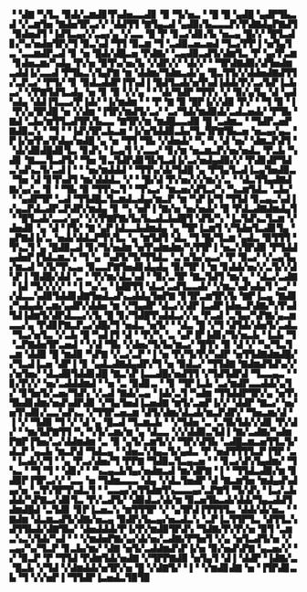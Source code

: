 ▝▝▟▇▝▚▜▃▝▉▟▞▃▆▟▊▜▚▟▅▃▃▟▊▝▉▝▜▞▅▃▝▝█▝█▝▄▟█▝▄▟▛▜▙▃▟▝▞▃▆▜▅▝▇▟▅▜▛▃▞▞▝▟▟▜▜▝▇▜▄▃▟▝▄▟▉▞▙▃▃▃▛▞▛▟▇▟▄▛▇▟▜▝▉▟▅▟▜▝▐▟▜▃▄▞▞▃▄▞▄▝▞▃▃▝█▝▛▝▊▃▞▟▊▞▙▝▅▃▄▝█▞▞▝█▜▃▟▊▞▚▞▅▟▅▜▛▞▜▝▉▃▚▟▝▜▜▝▉▃▆▝▜▝▃▟▉▃▅▃▅▟▝▜▃▞▛▛▐▝▅▜▄▜▃▝▃▃▆▟▛▃▟▝▊▝▅▝█▟▞▟█▃▅▝▛▟▇▞▝▃▄▟▉▃▟▜▞▟▆▜▃▝▛▝▄▞▛▃▆▝▊▟▅▃▆▞▚▟▄▝▛▞▅▝▉▜▚▞▅▞▙▝▞▟▛▞▞▝▟▞▞▝▝▜▛▟▇▟▉▞▟▜▅▟▆▃▟▟▐▞▃▃▟▝▛▜▙▃▚▜▄▛▇▝▆▝▟▟▆▞▜▟▆▃▟▞▄▝█▃▜▜▞▞▟▟▅▟▇▟▜▜▞▃▛▃▞▝▛▜▞▝▊▝▉▟▃▟▟▛▐▜▚▟▐▝█▟▜▃▟▞▅▜▚▟▐▟▟▞▛▞▃▞▙▛▐▃▙▃▞▝▞▛▇▜▟▜▃▟▄▝▅▝▊▝▉▝▞▞▄▝▝▝▟▞▜▟▛▝▜▜▚▝▞▝▉▞▄▜▄▝▟▝▄▟▚▟▄▝▟▟▐▜▃▃▞▛▐▟▞▝▐▞▆▟▆▝▝▝▛▝▇▝▉▝█▛▐▞▞▟▉▝▛▞▝▝▜▝▉▝▐▝▛▞▄▜▛▟█▝▅▝▞▟▆▝▐▜▛▞▆▟▜▞▃▞▝▃▞▜▟▞▆▟▉▟▞▃▟▃▅▟▞▝▛▜▙▝▇▟▝▃▙▞▆▜▜▃▟▜▛▞▙▃▃▝▇▜▛▞▆▝▆▟█▃▃▟▉▝█▝▃▟▆▃▝▝▜▟▛▃▅▛▇▟▉▃▚▝▝▜▝▝▐▟▚▜▛▃▙▃▆▝▐▞▅▜▟▟▉▃▙▞▜▃▜▛▇▜▙▃▅▝▅▃▄▞▄▃▝▛▐▞▅▜▚▞▛▟▄▞▅▟█▝▄▝▅▝▜▜▝▜▙▝▞▟▅▟▞▝▚▝▚▝▟▝▅▞▝▟▆▃▛▟▜▝▝▟▞▟▉▟█▟▊▜▃▝▊▟▚▝▐▃▄▜▝▞▃▃▞▝▊▞▆▝▅▃▆▃▛▞▅▞▅▟▃▝▛▃▙▝▚▟▊▝▇▃▃▜▃▟▜▞▝▜▅▝▊▃▜▟▛▟▊▜▙▜▃▟▐▞▃▞▅▟▄▟▉▞▞▝▛▟▊▟▛▜▟▃▚▟▚▃▜▞▃▟▐▝▝▝▅▞▆▟▟▟▝▝▜▜▚▞▟▞▜▟█▝▄▝▛▜▄▜▃▟▐▃▄▜▅▟▉▃▝▜▅▝▟▝▊▜▚▟▜▝▆▞▟▟▟▃▝▞▝▝█▞▟▝▛▞▅▞▞▞▆▞▞▃▝▝▟▃▜▜▄▟▇▟▇▞▄▞▃▝▊▝▝▜▙▝▉▝▜▜▚▃▜▝▝▜▚▃▞▝▆▃▅▞▟▜▃▞▚▝▚▃▆▜▟▃▝▃▙▞▝▝▄▟▛▜▛▝▃▟▝▜▜▟█▃▜▃▆▟▃▟▄▞▆▃▛▝▆▝▚▛▐▞▜▝▜▜▟▝▊▃▄▃▚▟▐▞▄▃▛▟▃▟▛▃▛▟▛▞▆▟▄▝▊▝▚▝▅▛▐▝▇▞▅▝▅▞▅▟▞▝▉▝▛▟▃▟▇▟▆▟▄▜▝▝█▜▃▟▞▃▃▞▄▞▝▞▞▛▇▛▇▞▙▞▙▃▟▃▙▟█▜▝▟▜▞▚▝▐▃▜▟▚▃▜▃▆▝▞▟▅▟▊▝▄▝▟▝▐▜▞▝▇▝▄▛▐▟▃▃▙▟▆▟▄▝▄▝▜▛▐▃▆▜▝▞▜▟▅▜▃▟▊▜▄▝▄▛▇▟▐▞▃▝▅▟▞▟▟▃▛▜▚▜▃▝▄▝▆▜▟▜▝▟▃▝▜▝█▞▜▃▆▝▄▟▃▝▉▜▜▜▝▜▚▃▜▝▄▝█▟▉▃▟▝▊▞▜▞▅▟▆▝▅▜▚▟▆▟▆▞▚▜▜▛▐▝▅▃▚▜▛▟▉▝▛▜▟▟▄▟▅▛▐▜▟▃▆▃▚▝▜▝▄▝▚▟▜▞▜▞▜▜▟▃▝▃▚▞▙▞▄▃▞▝▛▝▉▃▞▝▞▃▄▜▄▞▆▃▟▝▚▜▞▜▚▃▄▝▉▃▃▛▇▜▅▟▊▟▄▟▄▝▉▞▜▛▐▝▆▝▊▟▟▞▅▞▞▃▜▞▞▟▚▛▐▝▉▟█▞▟▟▝▃▝▝▛▞▆▞▟▃▚▟▝▝▉▞▃▜▛▝▇▃▜▟▜▝▆▞▄▝▝▟▃▞▃▟▇▝▐▟▝▜▞▞▞▞▝▝▐▝▚▞▃▝▐▟█▜▜▝▟▃▞▃▟▜▃▃▟▞▝▞▆▃▚▟▚▟▄▜▝▃▞▝▞▟▃▃▚▟▉▜▟▟▊▟▇▜▅▟▃▟▚▃▟▟▄▜▅▛▇▝▊▜▛▃▆▜▛▞▙▝▇▛▐▃▄▝▇▟▊▞▚▟▄▟▞▃▆▞▄▟▛▞▟▟▅▝▆▝▞▜▄▟▛▝▟▃▞▞▟▛▐▃▟▛▐▟▅▃▛▟▇▞▚▜▚▟▜▟▐▟▆▜▞▟▛▟▃▃▞▞▙▝█▝▊▞▜▟█▜▚▟▟▃▞▞▄▝▛▃▟▝▃▜▄▞▚▛▇▞▄▃▆▃▃▞▄▝▛▟▊▛▇▃▛▃▞▟█▞▜▝▅▟▃▝▅▜▞▝▝▟▃▝█▝▞▜▝▟▜▟▞▟▅▜▞▃▟▃▝▜▃▞▅▜▃▝▞▃▙▝█▝▚▟▐▜▝▟▝▝▛▞▚▝▃▝▄▛▐▛▐▟▊▞▜▞▅▃▙▝▐▃▙▝▜▝▃▛▇▟▅▜▛▃▅▟▝▝▞▟▝▜▙▝▞▟▅▞▜▞▙▞▆▃▞▝█▜▚▝▉▝▟▝▞▝▚▞▜▃▜▃▆▝▟▟▉▝█▝▆▟▉▝▚▛▇▝▞▃▞▃▛▝▐▝▅▝▛▞▜▞▛▞▚▟▛▝▅▜▜▟▇▟▆▟█▞▞▜▃▟▐▃▅▝▟▛▐▝▊▝▄▟▃▟▇▟▄▟▛▞▜▝▅▝▉▟▃▞▝▜▜▟▇▝▇▟▆▟▜▟▚▞▞▞▅▜▅▞▝▟▃▟▉▜▟▟▊▟█▝▇▃▚▛▐▃▃▟█▞▅▟▜▜▝▞▜▟▜▟▛▟▝▜▃▃▄▃▝▝▊▞▛▞▞▝▅▞▃▟▟▟▆▟▝▝▅▝▃▝▉▟▊▃▝▝▊▝▜▛▐▃▙▝▃▞▆▟▛▃▃▟▟▞▄▜▞▝▊▜▅▜▞▃▅▞▜▟▚▝▞▃▟▝▇▟▞▃▄▝▐▟▞▃▜▝▚▟▆▝▜▜▟▟▛▜▛▞▄▝▅▜▚▜▙▟▊▟▆▞▅▟▚▟▛▟▊▝▞▜▄▜▅▟▐▃▅▟▇▝▆▜▞▃▅▛▐▞▞▝▟▟▛▝▇▃▞▝▅▞▅▜▚▟▊▞▃▃▚▟▚▃▝▞▜▜▛▃▅▃▆▝▟▜▞▟▆▞▟▃▟▞▆▃▛▟▛▞▝▜▅▃▆▞▟▝▐▝▞▝▜▟▉▝▜▝▞▝▟▝▄▝█▃▟▝▜▃▆▃▙▝▝▞▜▟▅▝▃▝▃▜▙▜▟▞▞▟▊▝▛▞▟▞▝▝▆▞▙▛▇▜▜▝▚▝▚▜▞▃▆▞▆▝▄▝▟▃▃▝▞▞▟▟▉▃▜▟▐▝▇▞▃▟▇▞▚▟▆▛▇▛▐▜▅▞▃▞▟▟▆▟▆▝▃▝▉▝▄▜▞▃▆▜▞▞▝▜▛▞▟▜▙▝▃▟█▃▆▃▅▜▜▃▜▞▟▃▛▝▄▃▙▝▆▃▛▟▝▜▟▃▄▝▝▟▅▃▚▜▄▃▜▞▄▟▃▝▛▝▅▟▜▜▜▜▃▛▐▜▛▝▃▝▐▃▟▞▞▜▝▝▄▝▛▃▞▟▅▞▜▝▛▛▇▝▜▟▉▃▜▃▄▃▅▝▝▝▊▃▞▟▚▜▄▟▆▞▝▜▚▃▝▝▜▝▜▝▝▟▊▞▝▝▚▃▄▃▙▜▄▞▅▟▆▃▟▝▆▞▟▛▇▝▐▝▝▜▜▟▃▟▉▞▆▝▊▟▉▛▐▜▛▃▞▞▝▃▃▝▅▝▜▟▆▃▃▃▝▟▄▝▞▟▃▜▅▟▛▝▟▝▇▃▆▜▅▝▆▟▄▟▚▟▄▞▅▝▃▜▚▜▛▜▚▟▃▜▝▝▃▃▄▞▄▜▜▟▆▜▚▃▃▃▄▞▃▛▇▜▝▜▞▟▚▝▐▃▞▃▙▟▟▞▚▛▇▃▞▟▊▜▃▝▛▞▃▟▜▞▝▟▉▟▃▞▟▞▆▝▉▃▅▜▙▃▟▞▟▟▞▜▄▃▟▟▜▟▆▟█▟▝▃▜▟▊▝▊▛▐▃▅▃▚▝▆▜▜▜▛▝▞▝▄▜▛▟▐▜▜▜▜▃▝▟▟▞▟▞▅▃▝▝▇▟▆▝▟▃▆▃▟▜▞▟▇▞▅▃▄▝▉▟▛▞▙▃▄▞▅▃▟▃▚▝▃▛▐▃▜▜▛▜▃▝▟▜▜▃▚▟▜▜▙▟▞▟▇▜▙▞▝▟▅▟▟▟▞▛▐▞▛▞▆▟▉▜▛▟▚▝▜▟▇▞▛▞▛▞▅▝▉▜▝▃▆▃▚▃▚▜▟▞▚▟▝▝▝▞▆▟▅▛▇▞▄▞▟▞▅▞▃▟▇▞▛▜▅▜▝▞▄▝▅▜▃▟▜▞▅▝▞▃▄▞▚▞▜▃▛▝▊▃▙▞▆▞▝▟▇▝▅▜▞▃▟▟▆▟▚▛▐▞▅▝▉▞▅▟▚▛▇▝▄▃▅▞▞▝▞▝▉▃▛▝▛▝▜▜▟▝▛▟▆▜▟▞▅▟▇▝▞▜▛▛▇▟▉▝▅▜▄▜▝▟▐▝▟▟▛▝▐▟▇▞▃▝█▃▙▝▞▜▟▝▞▟▆▟▟▞▅▜▛▞▅▝█▝▞▟▇▜▞▝▐▝▝▞▆▟▊▟▇▝▅▝▐▜▛▟▊▃▙▝▜▝▞▞▅▛▐▝▜▜▟▛▐▃▅▟▃▜▉▜▉
